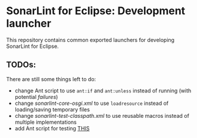 # SonarLint for Eclipse: Development launcher

This repository contains common exported launchers for developing SonarLint for Eclipse.

## TODOs:

There are still some things left to do:

- change Ant script to use `ant:if` and `ant:unless` instead of running (with potential *failures*)
- change *sonarlint-core-osgi.xml* to use `loadresource` instead of loading/saving temporary files
- change *sonarlint-test-classpath.xml* to use reusable macros instead of multiple implementations
- add Ant script for testing [THIS](https://xtranet-sonarsource.atlassian.net/wiki/spaces/SL/pages/2875162997/HOWTO+Update+SLCORE+in+SLE)
